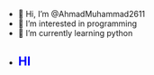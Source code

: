 - 👋 Hi, I’m @AhmadMuhammad2611
- 👀 I’m interested in programming
- 🌱 I’m currently learning python
- <h2 style="color: #00f;">HI</h2>
<!-- - 💞️  I’m looking to collaborate on ... -->
<!-- - 📫 How to reach me <a href="https://www.twitter.com/ahmadnaguib71">Ahmad</a> -->

<!---
AhmadMuhammad2611/AhmadMuhammad2611 is a ✨ special ✨ repository because its `README.md` (this file) appears on your GitHub profile.
You can click the Preview link to take a look at your changes.
--->
